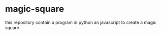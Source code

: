 # magic-square
this repository contain a program in python an javascript to create  a magic square.
